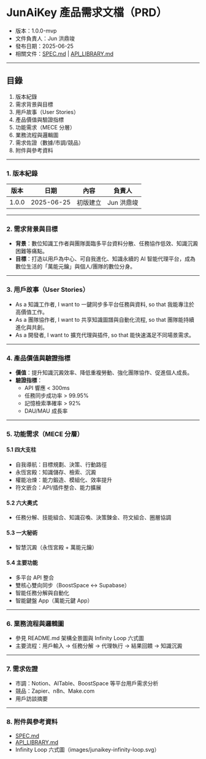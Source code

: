 # JunAiKey 產品需求文檔（PRD）

- 版本：1.0.0-mvp
- 文件負責人：Jun 洪鼎竣
- 發布日期：2025-06-25
- 相關文件：[SPEC.md](./SPEC.md) | [API_LIBRARY.md](./API_LIBRARY.md)

---

## 目錄
1. 版本紀錄
2. 需求背景與目標
3. 用戶故事（User Stories）
4. 產品價值與驗證指標
5. 功能需求（MECE 分層）
6. 業務流程與邏輯圖
7. 需求佐證（數據/市調/競品）
8. 附件與參考資料

---

### 1. 版本紀錄
| 版本 | 日期 | 內容 | 負責人 |
|------|------|------|--------|
| 1.0.0 | 2025-06-25 | 初版建立 | Jun 洪鼎竣 |

---

### 2. 需求背景與目標
- **背景**：數位知識工作者與團隊面臨多平台資料分散、任務協作低效、知識沉澱困難等痛點。
- **目標**：打造以用戶為中心、可自我進化、知識永續的 AI 智能代理平台，成為數位生活的「萬能元鑰」與個人/團隊的數位分身。

---

### 3. 用戶故事（User Stories）
- As a 知識工作者, I want to 一鍵同步多平台任務與資料, so that 我能專注於高價值工作。
- As a 團隊協作者, I want to 共享知識圖譜與自動化流程, so that 團隊能持續進化與共創。
- As a 開發者, I want to 擴充代理與插件, so that 能快速滿足不同場景需求。

---

### 4. 產品價值與驗證指標
- **價值**：提升知識沉澱效率、降低重複勞動、強化團隊協作、促進個人成長。
- **驗證指標**：
  - API 響應 < 300ms
  - 任務同步成功率 > 99.95%
  - 記憶檢索準確率 > 92%
  - DAU/MAU 成長率

---

### 5. 功能需求（MECE 分層）
#### 5.1 四大支柱
- 自我導航：目標規劃、決策、行動路徑
- 永恆宮殿：知識儲存、檢索、沉澱
- 權能冶煉：能力鍛造、模組化、效率提升
- 符文嵌合：API/插件整合、能力擴展

#### 5.2 六大奧式
- 任務分解、技能組合、知識召喚、決策鍊金、符文組合、圈層協調

#### 5.3 一大秘術
- 智慧沉澱（永恆宮殿 + 萬能元鑰）

#### 5.4 主要功能
- 多平台 API 整合
- 雙核心雙向同步（BoostSpace ↔ Supabase）
- 智能任務分解與自動化
- 智能鍵盤 App（萬能元鍵 App）

---

### 6. 業務流程與邏輯圖
- 參見 README.md 架構全景圖與 Infinity Loop 六式圖
- 主要流程：用戶輸入 → 任務分解 → 代理執行 → 結果回饋 → 知識沉澱

---

### 7. 需求佐證
- 市調：Notion、AITable、BoostSpace 等平台用戶需求分析
- 競品：Zapier、n8n、Make.com
- 用戶訪談摘要

---

### 8. 附件與參考資料
- [SPEC.md](./SPEC.md)
- [API_LIBRARY.md](./API_LIBRARY.md)
- Infinity Loop 六式圖（images/junaikey-infinity-loop.svg）

